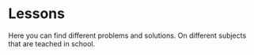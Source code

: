 # Lessons
Here you can find different problems and solutions. On different subjects that are teached in school.
